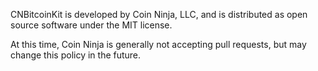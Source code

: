 CNBitcoinKit is developed by Coin Ninja, LLC, and is distributed as open source software under the MIT license.  

At this time, Coin Ninja is generally not accepting pull requests, but may change this policy in the future.
